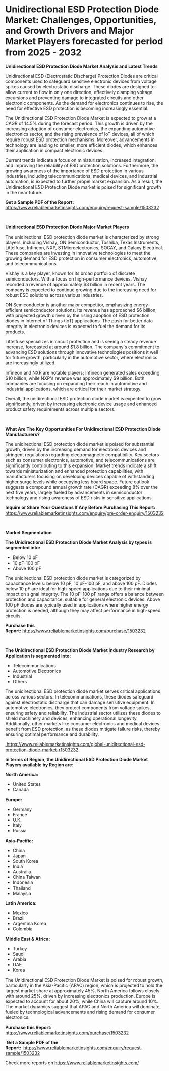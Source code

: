 <p><h1>Unidirectional ESD Protection Diode Market: Challenges, Opportunities, and Growth Drivers and Major Market Players forecasted for period from 2025 - 2032</h1></p><p><strong>Unidirectional ESD Protection Diode Market Analysis and Latest Trends</strong></p>
<p><p>Unidirectional ESD (Electrostatic Discharge) Protection Diodes are critical components used to safeguard sensitive electronic devices from voltage spikes caused by electrostatic discharge. These diodes are designed to allow current to flow in only one direction, effectively clamping voltage excursions and preventing damage to integrated circuits and other electronic components. As the demand for electronics continues to rise, the need for effective ESD protection is becoming increasingly essential.</p><p>The Unidirectional ESD Protection Diode Market is expected to grow at a CAGR of 14.5% during the forecast period. This growth is driven by the increasing adoption of consumer electronics, the expanding automotive electronics sector, and the rising prevalence of IoT devices, all of which require robust ESD protection mechanisms. Moreover, advancements in technology are leading to smaller, more efficient diodes, which enhances their application in compact electronic devices.</p><p>Current trends indicate a focus on miniaturization, increased integration, and improving the reliability of ESD protection solutions. Furthermore, the growing awareness of the importance of ESD protection in various industries, including telecommunications, medical devices, and industrial automation, is expected to further propel market expansion. As a result, the Unidirectional ESD Protection Diode market is poised for significant growth in the near future.</p></p>
<p><strong>Get a Sample PDF of the Report:&nbsp;</strong> <a href="https://www.reliablemarketinsights.com/enquiry/request-sample/1503232?utm_campaign=2933&utm_medium=2&utm_source=Github&utm_content=ia&utm_term=23032025&utm_id=unidirectional-esd-protection-diode">https://www.reliablemarketinsights.com/enquiry/request-sample/1503232</a></p>
<p>&nbsp;</p>
<p><strong>Unidirectional ESD Protection Diode Major Market Players</strong></p>
<p><p>The unidirectional ESD protection diode market is characterized by strong players, including Vishay, ON Semiconductor, Toshiba, Texas Instruments, Littelfuse, Infineon, NXP, STMicroelectronics, SOCAY, and Galaxy Electrical. These companies are investing in innovative technologies to meet the growing demand for ESD protection in consumer electronics, automotive, and telecommunications.</p><p>Vishay is a key player, known for its broad portfolio of discrete semiconductors. With a focus on high-performance devices, Vishay recorded a revenue of approximately $3 billion in recent years. The company is expected to continue growing due to the increasing need for robust ESD solutions across various industries.</p><p>ON Semiconductor is another major competitor, emphasizing energy-efficient semiconductor solutions. Its revenue has approached $6 billion, with projected growth driven by the rising adoption of ESD protection diodes in Internet of Things (IoT) applications. The push for better data integrity in electronic devices is expected to fuel the demand for its products.</p><p>Littelfuse specializes in circuit protection and is seeing a steady revenue increase, forecasted at around $1.8 billion. The company's commitment to advancing ESD solutions through innovative technologies positions it well for future growth, particularly in the automotive sector, where electronics are increasingly utilized.</p><p>Infineon and NXP are notable players; Infineon generated sales exceeding $10 billion, while NXP's revenue was approximately $9 billion. Both companies are focusing on expanding their reach in automotive and industrial applications, which are critical for their market strategy.</p><p>Overall, the unidirectional ESD protection diode market is expected to grow significantly, driven by increasing electronic device usage and enhanced product safety requirements across multiple sectors.</p></p>
<p>&nbsp;</p>
<p><strong>What Are The Key Opportunities For Unidirectional ESD Protection Diode Manufacturers?</strong></p>
<p><p>The unidirectional ESD protection diode market is poised for substantial growth, driven by the increasing demand for electronic devices and stringent regulations regarding electromagnetic compatibility. Key sectors such as consumer electronics, automotive, and telecommunications are significantly contributing to this expansion. Market trends indicate a shift towards miniaturization and enhanced protection capabilities, with manufacturers focusing on developing devices capable of withstanding higher surge levels while occupying less board space. Future outlook suggests a compound annual growth rate (CAGR) exceeding 8% over the next five years, largely fueled by advancements in semiconductor technology and rising awareness of ESD risks in sensitive applications.</p></p>
<p><strong>Inquire or Share Your Questions If Any Before Purchasing This Report:</strong> <a href="https://www.reliablemarketinsights.com/enquiry/pre-order-enquiry/1503232?utm_campaign=2933&utm_medium=2&utm_source=Github&utm_content=ia&utm_term=23032025&utm_id=unidirectional-esd-protection-diode">https://www.reliablemarketinsights.com/enquiry/pre-order-enquiry/1503232</a></p>
<p>&nbsp;</p>
<p><strong>Market Segmentation</strong></p>
<p><strong>The Unidirectional ESD Protection Diode Market Analysis by types is segmented into:</strong></p>
<p><ul><li>Below 10 pF</li><li>10 pF-100 pF</li><li>Above 100 pF</li></ul></p>
<p><p>The unidirectional ESD protection diode market is categorized by capacitance levels: below 10 pF, 10 pF-100 pF, and above 100 pF. Diodes below 10 pF are ideal for high-speed applications due to their minimal impact on signal integrity. The 10 pF-100 pF range offers a balance between protection and capacitance, suitable for general electronic devices. Above 100 pF diodes are typically used in applications where higher energy protection is needed, although they may affect performance in high-speed circuits.</p></p>
<p><strong>Purchase this Report:&nbsp;</strong><a href="https://www.reliablemarketinsights.com/purchase/1503232?utm_campaign=2933&utm_medium=2&utm_source=Github&utm_content=ia&utm_term=23032025&utm_id=unidirectional-esd-protection-diode">https://www.reliablemarketinsights.com/purchase/1503232</a></p>
<p>&nbsp;</p>
<p><strong>The Unidirectional ESD Protection Diode Market Industry Research by Application is segmented into:</strong></p>
<p><ul><li>Telecommunications</li><li>Automotive Electronics</li><li>Industrial</li><li>Others</li></ul></p>
<p><p>The unidirectional ESD protection diode market serves critical applications across various sectors. In telecommunications, these diodes safeguard against electrostatic discharge that can damage sensitive equipment. In automotive electronics, they protect components from voltage spikes, ensuring safety and reliability. The industrial sector utilizes these diodes to shield machinery and devices, enhancing operational longevity. Additionally, other markets like consumer electronics and medical devices benefit from ESD protection, as these diodes mitigate failure risks, thereby ensuring optimal performance and durability.</p></p>
<p><a href="https://www.reliablemarketinsights.com/global-unidirectional-esd-protection-diode-market-r1503232?utm_campaign=2933&utm_medium=2&utm_source=Github&utm_content=ia&utm_term=23032025&utm_id=unidirectional-esd-protection-diode">&nbsp;https://www.reliablemarketinsights.com/global-unidirectional-esd-protection-diode-market-r1503232</a></p>
<p><strong>In terms of Region, the Unidirectional ESD Protection Diode Market Players available by Region are:</strong></p>
<p>
    <p> <strong> North America: </strong>
        <ul>
            <li>United States</li>
            <li>Canada</li>
        </ul>
        </p> 
    <p> <strong> Europe: </strong>
        <ul>
            <li>Germany</li>
            <li>France</li>
            <li>U.K.</li>
            <li>Italy</li>
            <li>Russia</li>
        </ul>
        </p> 
    <p> <strong> Asia-Pacific: </strong>
        <ul>
            <li>China</li>
            <li>Japan</li>
            <li>South Korea</li>
            <li>India</li>
            <li>Australia</li>
            <li>China Taiwan</li>
            <li>Indonesia</li>
            <li>Thailand</li>
            <li>Malaysia</li>
        </ul>
        </p> 
    <p> <strong> Latin America: </strong>
        <ul>
            <li>Mexico</li>
            <li>Brazil</li>
            <li>Argentina Korea</li>
            <li>Colombia</li>
        </ul>
        </p> 
    <p> <strong> Middle East & Africa: </strong>
        <ul>
            <li>Turkey</li>
            <li>Saudi</li>
            <li>Arabia</li>
            <li>UAE</li>
            <li>Korea</li>
        </ul>
    </p>
    </p>
<p><p>The Unidirectional ESD Protection Diode Market is poised for robust growth, particularly in the Asia-Pacific (APAC) region, which is projected to hold the largest market share at approximately 45%. North America follows closely with around 25%, driven by increasing electronics production. Europe is expected to account for about 20%, while China will capture around 10%. The market dynamics suggest that APAC and North America will dominate, fueled by technological advancements and rising demand for consumer electronics.</p></p>
<p><strong>Purchase this Report: </strong><a href="https://www.reliablemarketinsights.com/purchase/1503232?utm_campaign=2933&utm_medium=2&utm_source=Github&utm_content=ia&utm_term=23032025&utm_id=unidirectional-esd-protection-diode">https://www.reliablemarketinsights.com/purchase/1503232</a></p>
<p>&nbsp;<strong>Get a Sample PDF of the Report:&nbsp;&nbsp;</strong><a href="https://www.reliablemarketinsights.com/enquiry/request-sample/1503232?utm_campaign=2933&utm_medium=2&utm_source=Github&utm_content=ia&utm_term=23032025&utm_id=unidirectional-esd-protection-diode">https://www.reliablemarketinsights.com/enquiry/request-sample/1503232</a></p>
<p><strong></strong></p>
<p>Check more reports on <a href="https://www.reliablemarketinsights.com/?utm_campaign=2933&utm_medium=2&utm_source=Github&utm_content=ia&utm_term=23032025&utm_id=unidirectional-esd-protection-diode">https://www.reliablemarketinsights.com/</a></p>